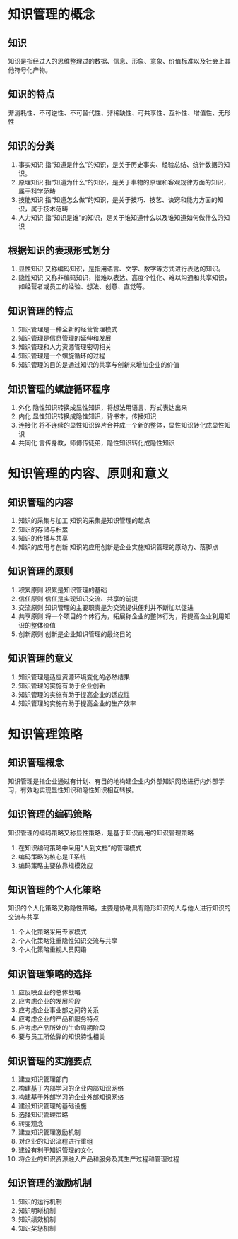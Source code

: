 # 知识管理的概念
## 知识
知识是指经过人的思维整理过的数据、信息、形象、意象、价值标准以及社会上其他符号化产物。
## 知识的特点
非消耗性、不可逆性、不可替代性、非稀缺性、可共享性、互补性、增值性、无形性
## 知识的分类
1. 事实知识 指“知道是什么”的知识，是关于历史事实、经验总结、统计数据的知识。
2. 原理知识 指“知道为什么”的知识，是关于事物的原理和客观规律方面的知识，属于科学范畴
3. 技能知识 指“知道怎么做”的知识，是关于技巧、技艺、诀窍和能力方面的知识，属于技术范畴
4. 人力知识 指“知识是谁”的知识，是关于谁知道什么以及谁知道如何做什么的知识
## 根据知识的表现形式划分
1. 显性知识 又称编码知识，是指用语言、文字、数字等方式进行表达的知识。
2. 隐性知识 又称非编码知识，指难以表达、高度个性化、难以沟通和共享知识，如经营者或员工的经验、想法、创意、直觉等。
## 知识管理的特点
1. 知识管理是一种全新的经营管理模式
2. 知识管理是信息管理的延伸和发展
3. 知识管理和人力资源管理密切相关
4. 知识管理是一个螺旋循环的过程
5. 知识管理的目的是通过知识的共享与创新来增加企业的价值
## 知识管理的螺旋循环程序
1. 外化 隐性知识转换成显性知识，将想法用语言、形式表达出来
2. 内化 显性知识转换成隐性知识，背书本，传播知识
3. 连接化 将不连续的显性知识碎片合并成一个新的整体，显性知识转化成显性知识
4. 共同化 言传身教，师傅传徒弟，隐性知识转化成隐性知识

# 知识管理的内容、原则和意义
## 知识管理的内容
1. 知识的采集与加工 知识的采集是知识管理的起点
2. 知识的存储与积累
3. 知识的传播与共享
4. 知识的应用与创新 知识的应用创新是企业实施知识管理的原动力、落脚点
## 知识管理的原则
1. 积累原则 积累是知识管理的基础
2. 信任原则 信任是实现知识交流、共享的前提
3. 交流原则 知识管理的主要职责是为交流提供便利并不断加以促进
4. 共享原则 将一个项目的个体行为，拓展称企业的整体行为，将提高企业利用知识的整体价值
5. 创新原则 创新是企业知识管理的最终目的
## 知识管理的意义
1. 知识管理是适应资源环境变化的必然结果
2. 知识管理的实施有助于企业创新
3. 知识管理的实施有助于提高企业的适应性
4. 知识管理的实施有助于提高企业的生产效率

# 知识管理策略
## 知识管理概念
知识管理是指企业通过有计划、有目的地构建企业内外部知识网络进行内外部学习，有效地实现显性知识和隐性知识相互转换。
## 知识管理的编码策略
知识管理的编码策略又称显性策略，是基于知识再用的知识管理策略
1. 在知识编码策略中采用“人到文档”的管理模式
2. 编码策略的核心是IT系统
3. 编码策略主要依靠规模效应
## 知识管理的个人化策略
知识的个人化策略又称隐性策略，主要是协助具有隐形知识的人与他人进行知识的交流与共享
1. 个人化策略采用专家模式
2. 个人化策略注重隐性知识交流与共享
3. 个人化策略重视人员网络
## 知识管理策略的选择
1. 应反映企业的总体战略
2. 应考虑企业的发展阶段
3. 应考虑企业事业部之间的关系
4. 应考虑企业的产品和服务特点
5. 应考虑产品所处的生命周期阶段
6. 要与员工所依靠的知识特性相关
## 知识管理的实施要点
1. 建立知识管理部门
2. 构建基于内部学习的企业内部知识网络
3. 构建基于外部学习的企业外部知识网络
4. 建设知识管理的基础设施
5. 选择知识管理策略
6. 转变观念
7. 建立知识管理激励机制
8. 对企业的知识流程进行重组
9. 建设有利于知识管理的文化
10. 将企业的知识资源融入产品和服务及其生产过程和管理过程
## 知识管理的激励机制
1. 知识的运行机制
2. 知识明晰机制
3. 知识绩效机制
4. 知识奖惩机制